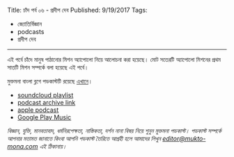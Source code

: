 Title: চাঁদ পর্ব ০৬ - প্রদীপ দেব
Published: 9/19/2017
Tags:
  - জ্যোতির্বিজ্ঞান
  - podcasts
  - প্রদীপ দেব
---
এই পর্বে চাঁদে মানুষ পাঠানোর মিশন অ্যাপোলো নিয়ে আলোচনা করা হয়েছে। মোট সতেরটি অ্যাপোলো মিশনের প্রথম সাতটি মিশন সম্পর্কে বলা হয়েছে এই পর্বে।

মুক্তমনা বাংলা ব্লগে পডকাস্টটি রয়েছে [এখানে](https://drive.google.com/open?id=1nJDQ1hBgaRDzaMt4DinBPhpyDCLwOqvm)।

- [soundcloud playlist](https://soundcloud.com/mukto-mona)
- [podcast archive link](http://web.archive.org/web/20191023151006/http://podcast.mukto-mona.com)
- [apple podcast](https://podcasts.apple.com/us/podcast/id1212085883)
- [Google Play Music](https://play.google.com/music/listen#/ps/Izc4javhi5igs66olhdfex42cxa)

_বিজ্ঞান, যুক্তি, মানবতাবাদ, ধর্মনিরপেক্ষতা, নাস্তিকতা, দর্শন নানা বিষয় নিয়ে শুনুন মুক্তমনা পডকাস্ট। পডকাস্ট সম্পর্কে আপনার মতামত জানাতে কিংবা আপনি পডকাস্ট তৈরিতে আগ্রহী হলে আমাদের লিখুন editor@mukto-mona.com এই ঠিকানায়।_
